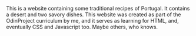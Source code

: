 This is a website containing some traditional recipes of Portugal.
It contains a desert and two savory dishes. This website was created as part of the OdinProject curriculum by me, and it serves as learning for HTML, and, eventually
CSS and Javascript too. Maybe others, who knows.